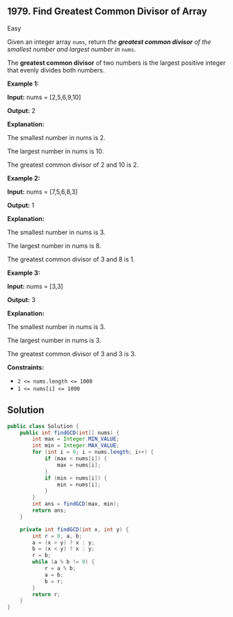 ## 1979\. Find Greatest Common Divisor of Array

Easy

Given an integer array `nums`, return _the **greatest common divisor** of the smallest number and largest number in_ `nums`.

The **greatest common divisor** of two numbers is the largest positive integer that evenly divides both numbers.

**Example 1:**

**Input:** nums = [2,5,6,9,10]

**Output:** 2

**Explanation:** 

The smallest number in nums is 2. 

The largest number in nums is 10. 

The greatest common divisor of 2 and 10 is 2.

**Example 2:**

**Input:** nums = [7,5,6,8,3]

**Output:** 1

**Explanation:** 

The smallest number in nums is 3. 

The largest number in nums is 8. 

The greatest common divisor of 3 and 8 is 1.

**Example 3:**

**Input:** nums = [3,3]

**Output:** 3

**Explanation:** 

The smallest number in nums is 3. 

The largest number in nums is 3. 

The greatest common divisor of 3 and 3 is 3.

**Constraints:**

*   `2 <= nums.length <= 1000`
*   `1 <= nums[i] <= 1000`

## Solution

```java
public class Solution {
    public int findGCD(int[] nums) {
        int max = Integer.MIN_VALUE;
        int min = Integer.MAX_VALUE;
        for (int i = 0; i < nums.length; i++) {
            if (max < nums[i]) {
                max = nums[i];
            }
            if (min > nums[i]) {
                min = nums[i];
            }
        }
        int ans = findGCD(max, min);
        return ans;
    }

    private int findGCD(int x, int y) {
        int r = 0, a, b;
        a = (x > y) ? x : y;
        b = (x < y) ? x : y;
        r = b;
        while (a % b != 0) {
            r = a % b;
            a = b;
            b = r;
        }
        return r;
    }
}
```